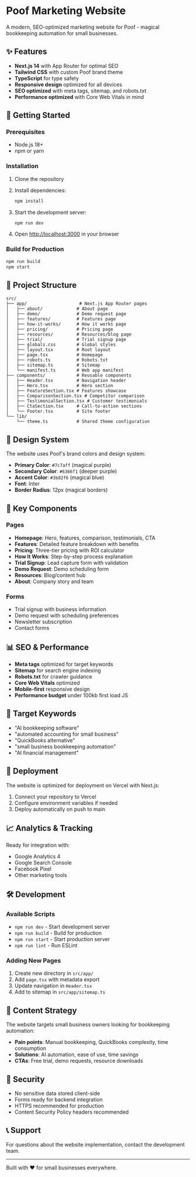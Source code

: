 # Poof Marketing Website

A modern, SEO-optimized marketing website for Poof - magical bookkeeping automation for small businesses.

## ✨ Features

- **Next.js 14** with App Router for optimal SEO
- **Tailwind CSS** with custom Poof brand theme
- **TypeScript** for type safety
- **Responsive design** optimized for all devices
- **SEO optimized** with meta tags, sitemap, and robots.txt
- **Performance optimized** with Core Web Vitals in mind

## 🚀 Getting Started

### Prerequisites

- Node.js 18+
- npm or yarn

### Installation

1. Clone the repository
2. Install dependencies:
   ```bash
   npm install
   ```

3. Start the development server:
   ```bash
   npm run dev
   ```

4. Open [http://localhost:3000](http://localhost:3000) in your browser

### Build for Production

```bash
npm run build
npm start
```

## 📁 Project Structure

```
src/
├── app/                    # Next.js App Router pages
│   ├── about/             # About page
│   ├── demo/              # Demo request page
│   ├── features/          # Features page
│   ├── how-it-works/      # How it works page
│   ├── pricing/           # Pricing page
│   ├── resources/         # Resources/blog page
│   ├── trial/             # Trial signup page
│   ├── globals.css        # Global styles
│   ├── layout.tsx         # Root layout
│   ├── page.tsx           # Homepage
│   ├── robots.ts          # Robots.txt
│   ├── sitemap.ts         # Sitemap
│   └── manifest.ts        # Web app manifest
├── components/            # Reusable components
│   ├── Header.tsx         # Navigation header
│   ├── Hero.tsx           # Hero section
│   ├── FeatureSection.tsx # Features showcase
│   ├── ComparisonSection.tsx # Competitor comparison
│   ├── TestimonialSection.tsx # Customer testimonials
│   ├── CtaSection.tsx     # Call-to-action sections
│   └── Footer.tsx         # Site footer
└── lib/
    └── theme.ts           # Shared theme configuration
```

## 🎨 Design System

The website uses Poof's brand colors and design system:

- **Primary Color**: `#7c7aff` (magical purple)
- **Secondary Color**: `#6366f1` (deeper purple)
- **Accent Color**: `#3b82f6` (magical blue)
- **Font**: Inter
- **Border Radius**: 12px (magical borders)

## 🔧 Key Components

### Pages
- **Homepage**: Hero, features, comparison, testimonials, CTA
- **Features**: Detailed feature breakdown with benefits
- **Pricing**: Three-tier pricing with ROI calculator
- **How It Works**: Step-by-step process explanation
- **Trial Signup**: Lead capture form with validation
- **Demo Request**: Demo scheduling form
- **Resources**: Blog/content hub
- **About**: Company story and team

### Forms
- Trial signup with business information
- Demo request with scheduling preferences
- Newsletter subscription
- Contact forms

## 📊 SEO & Performance

- **Meta tags** optimized for target keywords
- **Sitemap** for search engine indexing
- **Robots.txt** for crawler guidance
- **Core Web Vitals** optimized
- **Mobile-first** responsive design
- **Performance budget** under 100kb first load JS

## 🎯 Target Keywords

- "AI bookkeeping software"
- "automated accounting for small business"
- "QuickBooks alternative"
- "small business bookkeeping automation"
- "AI financial management"

## 🚀 Deployment

The website is optimized for deployment on Vercel with Next.js:

1. Connect your repository to Vercel
2. Configure environment variables if needed
3. Deploy automatically on push to main

## 📈 Analytics & Tracking

Ready for integration with:
- Google Analytics 4
- Google Search Console
- Facebook Pixel
- Other marketing tools

## 🛠 Development

### Available Scripts

- `npm run dev` - Start development server
- `npm run build` - Build for production
- `npm run start` - Start production server
- `npm run lint` - Run ESLint

### Adding New Pages

1. Create new directory in `src/app/`
2. Add `page.tsx` with metadata export
3. Update navigation in `Header.tsx`
4. Add to sitemap in `src/app/sitemap.ts`

## 📝 Content Strategy

The website targets small business owners looking for bookkeeping automation:

- **Pain points**: Manual bookkeeping, QuickBooks complexity, time consumption
- **Solutions**: AI automation, ease of use, time savings
- **CTAs**: Free trial, demo requests, resource downloads

## 🔐 Security

- No sensitive data stored client-side
- Forms ready for backend integration
- HTTPS recommended for production
- Content Security Policy headers recommended

## 📞 Support

For questions about the website implementation, contact the development team.

---

Built with ❤️ for small businesses everywhere.